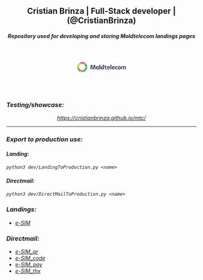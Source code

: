 <h2 align="center">Cristian Brinza | Full-Stack developer | (@CristianBrinza) </h2>
<h5 align="center"><i>Repository used for developing and storing Moldtelecom landings pages</h5></br>


<p align=center>                           
  <img align=center style="height: 30%;
  width: 30%; " src="images/logo.png" />
</p> 
<br><br>

### Testing/showcase:
<p align="center"><a href="https://cristianbrinza.github.io/mtc/">https://cristianbrinza.github.io/mtc/</a></p>


<hr>

### Export to production use:


#### Landing:

```
python3 dev/LandingToProduction.py <name>
```

#### Directmail:

```
python3 dev/DirectMailToProduction.py <name>
```


### Landings:

- [e-SIM](https://cristianbrinza.github.io/mtc/landings/esim.html)

### Directmail:

- [e-SIM_qr](https://cristianbrinza.github.io/mtc/directmail/esim_qr_ro.html)
- [e-SIM_code](https://cristianbrinza.github.io/mtc/directmail/esim_code_ro.html)
- [e-SIM_pay](https://cristianbrinza.github.io/mtc/directmail/esim_pay_ro.html)
- [e-SIM_thx](https://cristianbrinza.github.io/mtc/directmail/esim_thx_ro.html)

